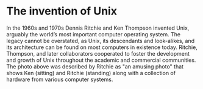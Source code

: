 # The invention of Unix

In the 1960s and 1970s Dennis Ritchie and Ken Thompson invented Unix, arguably the world’s most important computer operating system. The legacy cannot be overstated, as Unix, its descendants and look-alikes, and its architecture can be found on most computers in existence today. Ritchie, Thompson, and later collaborators cooperated to foster the development and growth of Unix throughout the academic and commercial communities. The photo above was described by Ritchie as "an amusing photo" that shows Ken (sitting) and Ritchie (standing) along with a collection of hardware from various computer systems.